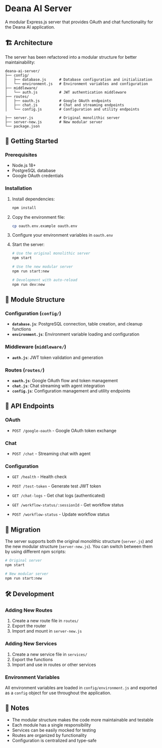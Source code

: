 # Deana AI Server

A modular Express.js server that provides OAuth and chat functionality for the Deana AI application.

## 🏗️ Architecture

The server has been refactored into a modular structure for better maintainability:

```
deana-ai-server/
├── config/
│   ├── database.js      # Database configuration and initialization
│   └── environment.js   # Environment variables and configuration
├── middleware/
│   └── auth.js          # JWT authentication middleware
├── routes/
│   ├── oauth.js         # Google OAuth endpoints
│   ├── chat.js          # Chat and streaming endpoints
│   └── config.js        # Configuration and utility endpoints

├── server.js            # Original monolithic server
├── server-new.js        # New modular server
└── package.json
```

## 🚀 Getting Started

### Prerequisites

- Node.js 18+
- PostgreSQL database
- Google OAuth credentials

### Installation

1. Install dependencies:

   ```bash
   npm install
   ```

2. Copy the environment file:

   ```bash
   cp oauth.env.example oauth.env
   ```

3. Configure your environment variables in `oauth.env`

4. Start the server:

   ```bash
   # Use the original monolithic server
   npm start

   # Use the new modular server
   npm run start:new

   # Development with auto-reload
   npm run dev:new
   ```

## 📁 Module Structure

### Configuration (`config/`)

- **`database.js`**: PostgreSQL connection, table creation, and cleanup functions
- **`environment.js`**: Environment variable loading and configuration

### Middleware (`middleware/`)

- **`auth.js`**: JWT token validation and generation

### Routes (`routes/`)

- **`oauth.js`**: Google OAuth flow and token management
- **`chat.js`**: Chat streaming with agent integration
- **`config.js`**: Configuration management and utility endpoints

## 🔧 API Endpoints

### OAuth

- `POST /google-oauth` - Google OAuth token exchange

### Chat

- `POST /chat` - Streaming chat with agent

### Configuration

- `GET /health` - Health check
- `POST /test-token` - Generate test JWT token

- `GET /chat-logs` - Get chat logs (authenticated)
- `GET /workflow-status/:sessionId` - Get workflow status
- `POST /workflow-status` - Update workflow status

## 🔄 Migration

The server supports both the original monolithic structure (`server.js`) and the new modular structure (`server-new.js`). You can switch between them by using different npm scripts:

```bash
# Original server
npm start

# New modular server
npm run start:new
```

## 🛠️ Development

### Adding New Routes

1. Create a new route file in `routes/`
2. Export the router
3. Import and mount in `server-new.js`

### Adding New Services

1. Create a new service file in `services/`
2. Export the functions
3. Import and use in routes or other services

### Environment Variables

All environment variables are loaded in `config/environment.js` and exported as a `config` object for use throughout the application.

## 📝 Notes

- The modular structure makes the code more maintainable and testable
- Each module has a single responsibility
- Services can be easily mocked for testing
- Routes are organized by functionality
- Configuration is centralized and type-safe
